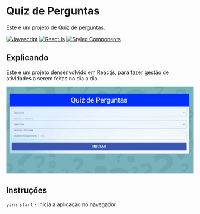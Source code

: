 # Quiz de Perguntas

Este é um projeto de Quiz de perguntas.

[![Javascript](https://img.shields.io/badge/JavaScript-F7DF1E?style=for-the-badge&logo=javascript&logoColor=black)](#)
[![ReactJs](https://img.shields.io/badge/React-20232A?style=for-the-badge&logo=react&logoColor=61DAFB)](#)
[![Styled Components](https://img.shields.io/badge/styled--components-DB7093?style=for-the-badge&logo=styled-components&logoColor=white)](#)

## Explicando

Este é um projeto densenvolvido em Reactjs, para fazer gestão de atividades a serem feitas no dia a dia.

[![img](https://raw.githubusercontent.com/matheusvinute/app-quiz/main/img-quiz.png)](#)

## Instruções

`yarn start` - Inicia a aplicação no navegador
